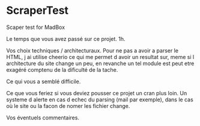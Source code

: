# ScraperTest
 Scaper test for MadBox
 
Le temps que vous avez passé sur ce projet.
1h.

Vos choix techniques / architecturaux.
Pour ne pas a avoir a parser le HTML, j ai utilise cheerio ce qui me permet d avoir un resultat sur, meme si l architecture du site change un peu, en revanche un tel module est peut etre exagéré comptenu de la dificulté de la tache.

Ce qui vous a semblé difficile.

Ce que vous feriez si vous deviez pousser ce projet un cran plus loin.
Un systeme d alerte en cas d echec du parsing (mail par exemple), dans le cas où le site ou la facon de nomer les fichier change.


Vos éventuels commentaires.